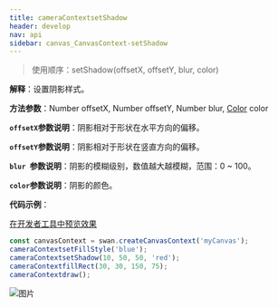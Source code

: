 ```yaml
---
title: cameraContextsetShadow
header: develop
nav: api
sidebar: canvas_CanvasContext-setShadow
---
```


 

> 使用顺序：setShadow(offsetX, offsetY, blur, color)

**解释**：设置阴影样式。

**方法参数**：Number offsetX, Number offsetY, Number blur, [Color](/develop/api/canvas_color/) color

**`offsetX`参数说明**：阴影相对于形状在水平方向的偏移。

**`offsetY`参数说明**：阴影相对于形状在竖直方向的偏移。

**`blur `参数说明**：阴影的模糊级别，数值越大越模糊，范围：0 ~ 100。 

**`color`参数说明**：阴影的颜色。 

**代码示例**：

<a href="swanide://fragment/632fdfb62dafc611f117a28a61a6c0201573719196994" title="在开发者工具中预览效果" target="_self">在开发者工具中预览效果</a>


```js
const canvasContext = swan.createCanvasContext('myCanvas');
cameraContextsetFillStyle('blue');
cameraContextsetShadow(10, 50, 50, 'red');
cameraContextfillRect(30, 30, 150, 75);
cameraContextdraw();
```

![图片](../../../../img/api/canvas/setShadow.png)

